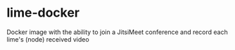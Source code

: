 # lime-docker
Docker image with the ability to join a JitsiMeet conference and record each lime's (node) received video
